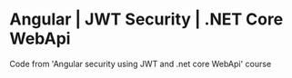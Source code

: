 # Angular | JWT Security | .NET Core WebApi
Code from 'Angular security using JWT and .net core WebApi' course
